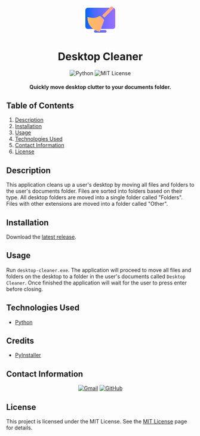 <p align="center">
    <img src="img/desktop-cleaner.svg" width="80px">
</p>

<h1 align="center">
  Desktop Cleaner
</h1>

<p align="center">
    <img src="https://img.shields.io/badge/Python-3776AB.svg?style=for-the-badge&logo=Python&logoColor=white" alt="Python">
    <img src="https://img.shields.io/badge/License-MIT-blue.svg?style=for-the-badge" alt="MIT License">
</p>

<h4 align="center">Quickly move desktop clutter to your documents folder.</h4>

## Table of Contents
1. [Description](#description)
2. [Installation](#installation)
3. [Usage](#usage)
4. [Technologies Used](#technologies-used)
5. [Contact Information](#contact-information)
6. [License](#license)

## Description
This application cleans up a user's desktop by moving all files and folders to the user's documents folder. Files are sorted into folders based on their type. All desktop folders are moved into a single folder called "Folders". Files with other extensions are moved into a folder called "Other".

## Installation
Download the [latest release](https://github.com/cwchilvers/Python-Projects/releases).

## Usage
Run `desktop-cleaner.exe`. The application will proceed to move all files and folders on the desktop to a folder in the user's documents called `Desktop Cleaner`. Once finished the application will wait for the user to press enter before closing.

## Technologies Used
* [Python](https://www.python.org/)

## Credits
* [PyInstaller](https://www.pyinstaller.org/)

## Contact Information
<p align="center">
    <a href="mailto:cwchilvers@gmail.com"><img src="https://img.shields.io/badge/Gmail-D14836?style=for-the-badge&logo=gmail&logoColor=white" alt="Gmail"></a>
    <a href="https://github.com/cwchilvers"><img src="https://img.shields.io/badge/GitHub-181717.svg?style=for-the-badge&logo=GitHub&logoColor=white" alt="GitHub"></a>
</p>

## License
This project is licensed under the MIT License. See the [MIT License](https://opensource.org/licenses/mit/) page for details.
